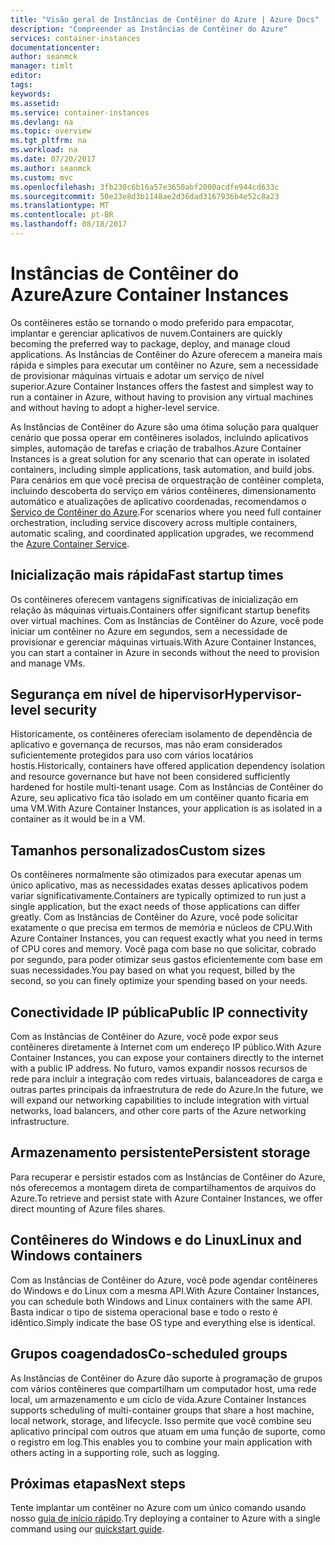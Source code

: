 ```yaml
---
title: "Visão geral de Instâncias de Contêiner do Azure | Azure Docs"
description: "Compreender as Instâncias de Contêiner do Azure"
services: container-instances
documentationcenter: 
author: seanmck
manager: timlt
editor: 
tags: 
keywords: 
ms.assetid: 
ms.service: container-instances
ms.devlang: na
ms.topic: overview
ms.tgt_pltfrm: na
ms.workload: na
ms.date: 07/20/2017
ms.author: seanmck
ms.custom: mvc
ms.openlocfilehash: 3fb230c6b16a57e3650abf2000acdfe944cd633c
ms.sourcegitcommit: 50e23e8d3b1148ae2d36dad3167936b4e52c8a23
ms.translationtype: MT
ms.contentlocale: pt-BR
ms.lasthandoff: 08/18/2017
---
```

# <a name="azure-container-instances"></a><span data-ttu-id="3df92-103">Instâncias de Contêiner do Azure</span><span class="sxs-lookup"><span data-stu-id="3df92-103">Azure Container Instances</span></span>

<span data-ttu-id="3df92-104">Os contêineres estão se tornando o modo preferido para empacotar, implantar e gerenciar aplicativos de nuvem.</span><span class="sxs-lookup"><span data-stu-id="3df92-104">Containers are quickly becoming the preferred way to package, deploy, and manage cloud applications.</span></span> <span data-ttu-id="3df92-105">As Instâncias de Contêiner do Azure oferecem a maneira mais rápida e simples para executar um contêiner no Azure, sem a necessidade de provisionar máquinas virtuais e adotar um serviço de nível superior.</span><span class="sxs-lookup"><span data-stu-id="3df92-105">Azure Container Instances offers the fastest and simplest way to run a container in Azure, without having to provision any virtual machines and without having to adopt a higher-level service.</span></span> 

<span data-ttu-id="3df92-106">As Instâncias de Contêiner do Azure são uma ótima solução para qualquer cenário que possa operar em contêineres isolados, incluindo aplicativos simples, automação de tarefas e criação de trabalhos.</span><span class="sxs-lookup"><span data-stu-id="3df92-106">Azure Container Instances is a great solution for any scenario that can operate in isolated containers, including simple applications, task automation, and build jobs.</span></span> <span data-ttu-id="3df92-107">Para cenários em que você precisa de orquestração de contêiner completa, incluindo descoberta do serviço em vários contêineres, dimensionamento automático e atualizações de aplicativo coordenadas, recomendamos o [Serviço de Contêiner do Azure](https://docs.microsoft.com/azure/container-service/).</span><span class="sxs-lookup"><span data-stu-id="3df92-107">For scenarios where you need full container orchestration, including service discovery across multiple containers, automatic scaling, and coordinated application upgrades, we recommend the [Azure Container Service](https://docs.microsoft.com/azure/container-service/).</span></span>

## <a name="fast-startup-times"></a><span data-ttu-id="3df92-108">Inicialização mais rápida</span><span class="sxs-lookup"><span data-stu-id="3df92-108">Fast startup times</span></span>

<span data-ttu-id="3df92-109">Os contêineres oferecem vantagens significativas de inicialização em relação às máquinas virtuais.</span><span class="sxs-lookup"><span data-stu-id="3df92-109">Containers offer significant startup benefits over virtual machines.</span></span> <span data-ttu-id="3df92-110">Com as Instâncias de Contêiner do Azure, você pode iniciar um contêiner no Azure em segundos, sem a necessidade de provisionar e gerenciar máquinas virtuais.</span><span class="sxs-lookup"><span data-stu-id="3df92-110">With Azure Container Instances, you can start a container in Azure in seconds without the need to provision and manage VMs.</span></span>

## <a name="hypervisor-level-security"></a><span data-ttu-id="3df92-111">Segurança em nível de hipervisor</span><span class="sxs-lookup"><span data-stu-id="3df92-111">Hypervisor-level security</span></span>

<span data-ttu-id="3df92-112">Historicamente, os contêineres ofereciam isolamento de dependência de aplicativo e governança de recursos, mas não eram considerados suficientemente protegidos para uso com vários locatários hostis.</span><span class="sxs-lookup"><span data-stu-id="3df92-112">Historically, containers have offered application dependency isolation and resource governance but have not been considered sufficiently hardened for hostile multi-tenant usage.</span></span> <span data-ttu-id="3df92-113">Com as Instâncias de Contêiner do Azure, seu aplicativo fica tão isolado em um contêiner quanto ficaria em uma VM.</span><span class="sxs-lookup"><span data-stu-id="3df92-113">With Azure Container Instances, your application is as isolated in a container as it would be in a VM.</span></span>

## <a name="custom-sizes"></a><span data-ttu-id="3df92-114">Tamanhos personalizados</span><span class="sxs-lookup"><span data-stu-id="3df92-114">Custom sizes</span></span>

<span data-ttu-id="3df92-115">Os contêineres normalmente são otimizados para executar apenas um único aplicativo, mas as necessidades exatas desses aplicativos podem variar significativamente.</span><span class="sxs-lookup"><span data-stu-id="3df92-115">Containers are typically optimized to run just a single application, but the exact needs of those applications can differ greatly.</span></span> <span data-ttu-id="3df92-116">Com as Instâncias de Contêiner do Azure, você pode solicitar exatamente o que precisa em termos de memória e núcleos de CPU.</span><span class="sxs-lookup"><span data-stu-id="3df92-116">With Azure Container Instances, you can request exactly what you need in terms of CPU cores and memory.</span></span> <span data-ttu-id="3df92-117">Você paga com base no que solicitar, cobrado por segundo, para poder otimizar seus gastos eficientemente com base em suas necessidades.</span><span class="sxs-lookup"><span data-stu-id="3df92-117">You pay based on what you request, billed by the second, so you can finely optimize your spending based on your needs.</span></span>

## <a name="public-ip-connectivity"></a><span data-ttu-id="3df92-118">Conectividade IP pública</span><span class="sxs-lookup"><span data-stu-id="3df92-118">Public IP connectivity</span></span>

<span data-ttu-id="3df92-119">Com as Instâncias de Contêiner do Azure, você pode expor seus contêineres diretamente à Internet com um endereço IP público.</span><span class="sxs-lookup"><span data-stu-id="3df92-119">With Azure Container Instances, you can expose your containers directly to the internet with a public IP address.</span></span> <span data-ttu-id="3df92-120">No futuro, vamos expandir nossos recursos de rede para incluir a integração com redes virtuais, balanceadores de carga e outras partes principais da infraestrutura de rede do Azure.</span><span class="sxs-lookup"><span data-stu-id="3df92-120">In the future, we will expand our networking capabilities to include integration with virtual networks, load balancers, and other core parts of the Azure networking infrastructure.</span></span>

## <a name="persistent-storage"></a><span data-ttu-id="3df92-121">Armazenamento persistente</span><span class="sxs-lookup"><span data-stu-id="3df92-121">Persistent storage</span></span>

<span data-ttu-id="3df92-122">Para recuperar e persistir estados com as Instâncias de Contêiner do Azure, nós oferecemos a montagem direta de compartilhamentos de arquivos do Azure.</span><span class="sxs-lookup"><span data-stu-id="3df92-122">To retrieve and persist state with Azure Container Instances, we offer direct mounting of Azure files shares.</span></span>

## <a name="linux-and-windows-containers"></a><span data-ttu-id="3df92-123">Contêineres do Windows e do Linux</span><span class="sxs-lookup"><span data-stu-id="3df92-123">Linux and Windows containers</span></span>

<span data-ttu-id="3df92-124">Com as Instâncias de Contêiner do Azure, você pode agendar contêineres do Windows e do Linux com a mesma API.</span><span class="sxs-lookup"><span data-stu-id="3df92-124">With Azure Container Instances, you can schedule both Windows and Linux containers with the same API.</span></span> <span data-ttu-id="3df92-125">Basta indicar o tipo de sistema operacional base e todo o resto é idêntico.</span><span class="sxs-lookup"><span data-stu-id="3df92-125">Simply indicate the base OS type and everything else is identical.</span></span>

## <a name="co-scheduled-groups"></a><span data-ttu-id="3df92-126">Grupos coagendados</span><span class="sxs-lookup"><span data-stu-id="3df92-126">Co-scheduled groups</span></span>

<span data-ttu-id="3df92-127">As Instâncias de Contêiner do Azure dão suporte à programação de grupos com vários contêineres que compartilham um computador host, uma rede local, um armazenamento e um ciclo de vida.</span><span class="sxs-lookup"><span data-stu-id="3df92-127">Azure Container Instances supports scheduling of multi-container groups that share a host machine, local network, storage, and lifecycle.</span></span> <span data-ttu-id="3df92-128">Isso permite que você combine seu aplicativo principal com outros que atuam em uma função de suporte, como o registro em log.</span><span class="sxs-lookup"><span data-stu-id="3df92-128">This enables you to combine your main application with others acting in a supporting role, such as logging.</span></span>

## <a name="next-steps"></a><span data-ttu-id="3df92-129">Próximas etapas</span><span class="sxs-lookup"><span data-stu-id="3df92-129">Next steps</span></span>

<span data-ttu-id="3df92-130">Tente implantar um contêiner no Azure com um único comando usando nosso [guia de início rápido](container-instances-quickstart.md).</span><span class="sxs-lookup"><span data-stu-id="3df92-130">Try deploying a container to Azure with a single command using our [quickstart guide](container-instances-quickstart.md).</span></span>